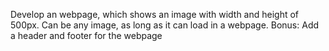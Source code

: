Develop an webpage, which shows an image with width and height of 500px. Can be any image, as long as it can load in a webpage.
Bonus: Add a header and footer for the webpage
